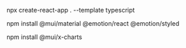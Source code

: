 npx create-react-app . --template typescript

npm install @mui/material @emotion/react @emotion/styled

npm install @mui/x-charts

